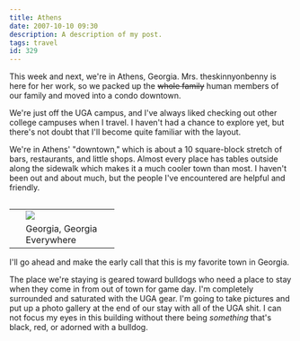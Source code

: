 ```yaml
---
title: Athens
date: 2007-10-10 09:30
description: A description of my post.
tags: travel
id: 329
---
```

This week and next, we're in Athens, Georgia.  Mrs. theskinnyonbenny is here for her work, so we packed up the <strike>whole family</strike> human members of our family and moved into a condo downtown.

We're just off the UGA campus, and I've always liked checking out other college campuses when I travel.  I haven't had a chance to explore yet, but there's not doubt that I'll become quite familiar with the layout.

We're in Athens' "downtown," which is about a 10 square-block stretch of bars, restaurants, and little shops.  Almost every place has tables outside along the sidewalk which makes it a much cooler town than most.  I haven't been out and about much, but the people I've encountered are helpful and friendly.

<table cellpadding="2" align="right">
<tr>
<td width="5" rowspan="2"><spacer type="block" width="5" height="1"></td>
<td width="150" ><img src="/img/uga.jpg"></td>
</tr>
<tr>
<td class="caption" width="150">Georgia, Georgia Everywhere</td>
</tr>
</table>

I'll go ahead and make the early call that this is my favorite town in Georgia.

The place we're staying is geared toward bulldogs who need a place to stay when they come in from out of town for game day.  I'm completely surrounded and saturated with the UGA gear.  I'm going to take pictures and put up a photo gallery at the end of our stay with all of the UGA shit.  I can not focus my eyes in this building without there being *something* that's black, red, or adorned with a bulldog.